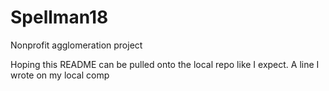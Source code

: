 # Spellman18
Nonprofit agglomeration project

Hoping this README can be pulled onto the local repo like I expect.
A line I wrote on my local comp
